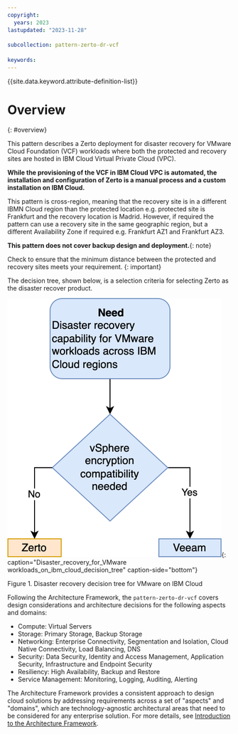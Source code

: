 ```yaml
---
copyright:
  years: 2023
lastupdated: "2023-11-28"

subcollection: pattern-zerto-dr-vcf

keywords:
---
```

{{site.data.keyword.attribute-definition-list}}

# Overview
{: #overview}

This pattern describes a Zerto deployment for disaster recovery for VMware Cloud Foundation (VCF) workloads where both the protected and recovery sites are hosted in IBM Cloud Virtual Private Cloud (VPC).

**While the provisioning of the VCF in IBM Cloud VPC is automated, the installation and configuration of Zerto is a manual process and a custom installation on IBM Cloud.**

This pattern is cross-region, meaning that the recovery site is in a different IBMN Cloud region than the protected location e.g. protected site is Frankfurt and the recovery location is Madrid. However, if required the pattern can use a recovery site in the same geographic region, but a different Availability Zone if required e.g. Frankfurt AZ1 and Frankfurt AZ3.

**This pattern does not cover backup design and deployment.**{: note}

Check to ensure that the minimum distance between the protected and recovery sites meets your requirement. {: important}

The decision tree, shown below, is a selection criteria for selecting Zerto as the disaster recover product.

![Disaster_recovery_for_VMware workloads_on_ibm_cloud_decision_tree](image/Zerto-tree.svg){: caption="Disaster_recovery_for_VMware workloads_on_ibm_cloud_decision_tree" caption-side="bottom"}

Figure 1. Disaster recovery decision tree for VMware on IBM Cloud

Following the Architecture Framework, the `pattern-zerto-dr-vcf` covers design considerations and architecture decisions for the following aspects and domains:

- Compute: Virtual Servers
- Storage: Primary Storage, Backup Storage
- Networking: Enterprise Connectivity, Segmentation and Isolation, Cloud Native Connectivity, Load Balancing, DNS
- Security: Data Security, Identity and Access Management, Application Security, Infrastructure and Endpoint Security
- Resiliency: High Availability, Backup and Restore
- Service Management: Monitoring, Logging, Auditing, Alerting

The Architecture Framework provides a consistent approach to design cloud solutions by addressing requirements across a set of "aspects" and "domains", which are technology-agnostic architectural areas that need to be considered for any enterprise solution. For more details, see [Introduction to the Architecture Framework](file:////docs/architecture-framework).
